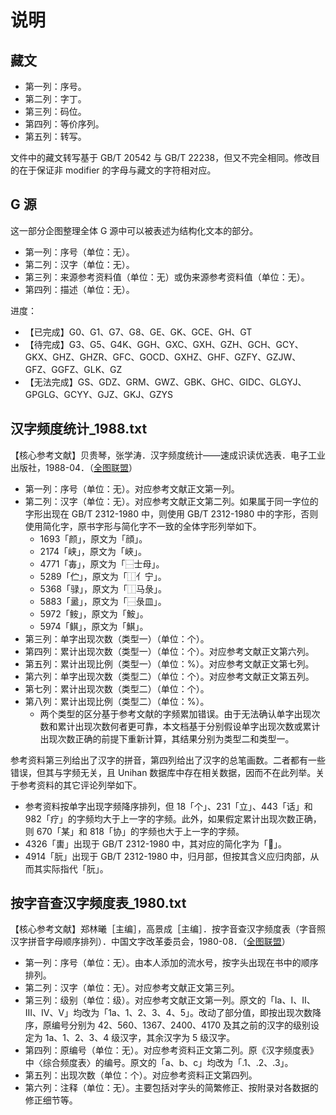 # 说明

## 藏文

- 第一列：序号。
- 第二列：字丁。
- 第三列：码位。
- 第四列：等价序列。
- 第五列：转写。

文件中的藏文转写基于 GB/T 20542 与 GB/T 22238，但又不完全相同。修改目的在于保证非 modifier 的字母与藏文的字符相对应。


## G 源

这一部分企图整理全体 G 源中可以被表述为结构化文本的部分。

- 第一列：序号（单位：无）。
- 第二列：汉字（单位：无）。
- 第三列：来源参考资料值（单位：无）或伪来源参考资料值（单位：无）。
- 第四列：描述（单位：无）。

进度：

- 【已完成】G0、G1、G7、G8、GE、GK、GCE、GH、GT
- 【待完成】G3、G5、G4K、GGH、GXC、GXH、GZH、GCH、GCY、GKX、GHZ、GHZR、GFC、GOCD、GXHZ、GHF、GZFY、GZJW、GFZ、GGFZ、GLK、GZ
- 【无法完成】GS、GDZ、GRM、GWZ、GBK、GHC、GIDC、GLGYJ、GPGLG、GCYY、GJZ、GKJ、GZYS


## 汉字频度统计_1988.txt

【核心参考文献】贝贵琴，张学涛．汉字频度统计——速成识读优选表．电子工业出版社，1988-04．（[全图联盟](http://book.ucdrs.superlib.net/views/specific/2929/bookDetail.jsp?dxNumber=000001081892&d=F354F677C912576BA20CE537E3431A70&fenlei=08011304)）

- 第一列：序号（单位：无）。对应参考文献正文第一列。
- 第二列：汉字（单位：无）。对应参考文献正文第二列。如果属于同一字位的字形出现在 GB/T 2312-1980 中，则使用 GB/T 2312-1980 中的字形，否则使用简化字，原书字形与简化字不一致的全体字形列举如下。
    - 1693「颜」，原文为「顔」。
    - 2174「峡」，原文为「峽」。
    - 4771「毐」，原文为「⿱士母」。
    - 5289「伫」，原文为「⿰亻宁」。
    - 5368「𫘧」，原文为「⿰马彔」。
    - 5883「盝」，原文为「⿱彔皿」。
    - 5972「𩽾」，原文为「鮟」。
    - 5974「鲯」，原文为「鯕」。
- 第三列：单字出现次数（类型一）（单位：个）。
- 第四列：累计出现次数（类型一）（单位：个）。对应参考文献正文第六列。
- 第五列：累计出现比例（类型一）（单位：%）。对应参考文献正文第七列。
- 第六列：单字出现次数（类型二）（单位：个）。对应参考文献正文第五列。
- 第七列：累计出现次数（类型二）（单位：个）。
- 第八列：累计出现比例（类型二）（单位：%）。
    - 两个类型的区分基于参考文献的字频累加错误。由于无法确认单字出现次数和累计出现次数何者更可靠，本文档基于分别假设单字出现次数或累计出现次数正确的前提下重新计算，其结果分别为类型二和类型一。

参考资料第三列给出了汉字的拼音，第四列给出了汉字的总笔画数。二者都有一些错误，但其与字频无关，且 Unihan 数据库中存在相关数据，因而不在此列举。关于参考资料的其它评论列举如下。
-   参考资料按单字出现字频降序排列，但 18「个」、231「立」、443「话」和 982「疗」的字频均大于上一字的字频。此外，如果假定累计出现次数正确，则 670「某」和 818「协」的字频也大于上一字的字频。
-   4326「軎」出现于 GB/T 2312-1980 中，其对应的简化字为「𰹲」。	
-   4914「朊」出现于 GB/T 2312-1980 中，归月部，但按其含义应归肉部，从而其实际指代「䏓」。

## 按字音查汉字频度表_1980.txt

【核心参考文献】郑林曦［主编］，高景成［主编］．按字音查汉字频度表（字音照汉字拼音字母顺序排列）．中国文字改革委员会，1980-08．（[全图联盟](http://book.ucdrs.superlib.net/views/specific/2929/bookDetail.jsp?dxNumber=000000924233&d=E2662B8B2432107B60EEBE62D0EB3F31&fenlei=0802070404)）

- 第一列：序号（单位：无）。由本人添加的流水号，按字头出现在书中的顺序排列。
- 第二列：汉字（单位：无）。对应参考文献正文第三列。
- 第三列：级别（单位：级）。对应参考文献正文第一列。原文的「Ⅰa、Ⅰ、Ⅱ、Ⅲ、Ⅳ、Ⅴ」均改为「1a、1、2、3、4、5」。改动了部分值，即按出现次数降序，原编号分别为 42、560、1367、2400、4170 及其之前的汉字的级别设定为 1a、1、2、3、4 级汉字，其余汉字为 5 级汉字。
- 第四列：原编号（单位：无）。对应参考资料正文第二列。原《汉字频度表》中〈综合频度表〉的编号。原文的「a、b、c」均改为「.1、.2、.3」。
- 第五列：出现次数（单位：个）。对应参考资料正文第四列。
- 第六列：注释（单位：无）。主要包括对字头的简繁修正、按附录对各数据的修正细节等。
